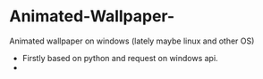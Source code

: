 # Animated-Wallpaper-
Animated wallpaper on windows (lately maybe linux and other OS)

- Firstly based on python and request on windows api.
- 
